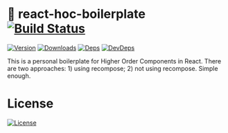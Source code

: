 # 🦄 react-hoc-boilerplate [![Build Status][travis-image]][travis-url]
[![Version][npm-version-image]][npm-version-url] [![Downloads][npm-downloads-image]][npm-downloads-url] [![Deps][npm-deps-image]][npm-deps-url] [![DevDeps][npm-devdeps-image]][npm-devdeps-url]

This is a personal boilerplate for Higher Order Components in React. There
are two approaches: 1) using recompose; 2) not using recompose. Simple enough.

# License
[![License][npm-license-image]][npm-license-url]

[npm-version-url]: https://www.npmjs.com/package/react-hoc-boilerplate
[npm-version-image]: https://img.shields.io/npm/v/react-hoc-boilerplate.svg
[npm-license-url]: https://github.com/moimikey/react-hoc-boilerplate/blob/master/LICENSE
[npm-license-image]: https://img.shields.io/npm/l/react-hoc-boilerplate.svg
[npm-downloads-url]: https://www.npmjs.com/package/react-hoc-boilerplate
[npm-downloads-image]: https://img.shields.io/npm/dm/react-hoc-boilerplate.svg
[npm-deps-url]: https://david-dm.org/moimikey/react-hoc-boilerplate
[npm-deps-image]: https://img.shields.io/david/moimikey/react-hoc-boilerplate.svg
[npm-devdeps-url]: https://david-dm.org/moimikey/react-hoc-boilerplate
[npm-devdeps-image]: https://img.shields.io/david/dev/moimikey/react-hoc-boilerplate.svg
[travis-url]: https://travis-ci.org/moimikey/react-hoc-boilerplate
[travis-image]: https://travis-ci.org/moimikey/react-hoc-boilerplate.svg?branch=master
